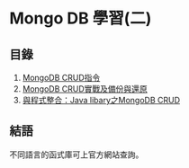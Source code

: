 # Mongo DB 學習(二) #

## 目錄 ##

1. [MongoDB CRUD指令](https://github.com/eden90267/mongodb-learning-2/tree/master/CRUD)
2. [MongoDB CRUD實戰及備份與還原](https://github.com/eden90267/mongodb-learning-2/tree/master/CRUD_action_and_backup_and_restore)
3. [與程式整合：Java libary之MongoDB CRUD](https://github.com/eden90267/mongodb-learning-2/tree/master/CRUD_with_java)

## 結語 ##

不同語言的函式庫可上官方網站查詢。